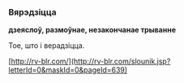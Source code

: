 ### Вярэдзіцца
**дзеяслоў, размоўнае, незакончанае трыванне**

Тое, што і верадзіцца.

<a rel="author">[http://rv-blr.com/](http://rv-blr.com/slounik.jsp?letterId=0&maskId=0&pageId=639)</a>
